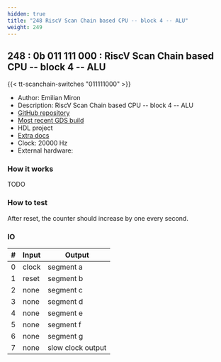 ```yaml
---
hidden: true
title: "248 RiscV Scan Chain based CPU -- block 4 -- ALU"
weight: 249
---
```


## 248 : 0b 011 111 000 : RiscV Scan Chain based CPU -- block 4 -- ALU

{{< tt-scanchain-switches "011111000" >}}

* Author: Emilian Miron
* Description: RiscV Scan Chain based CPU -- block 4 -- ALU
* [GitHub repository](https://github.com/diferential/sc-rv-tt03-block4)
* [Most recent GDS build](https://github.com/diferential/sc-rv-tt03-block4/actions/runs/4789409676)
* HDL project
* [Extra docs](https://github.com/diferntial/sc-rv-tt03-block4/blob/main/README.md)
* Clock: 20000 Hz
* External hardware: 



### How it works

TODO


### How to test

After reset, the counter should increase by one every second.


### IO

| # | Input        | Output       |
|---|--------------|--------------|
| 0 | clock  | segment a |
| 1 | reset  | segment b |
| 2 | none  | segment c |
| 3 | none  | segment d |
| 4 | none  | segment e |
| 5 | none  | segment f |
| 6 | none  | segment g |
| 7 | none  | slow clock output |
